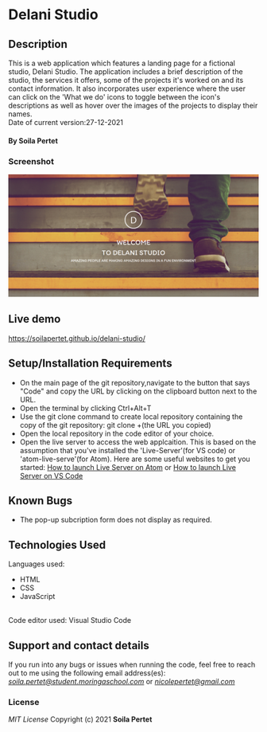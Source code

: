 # Delani Studio
## Description
This is a web application which features a landing page for a fictional studio, Delani Studio. The application includes a brief description of the studio, the services it offers, some of the projects it's worked on and its contact information. It also incorporates user experience where the user can click on the 'What we do' icons to toggle between the icon's descriptions as well as hover over the images of the projects to display their names. 
<br/>
Date of current version:27-12-2021
#### By **Soila Pertet** 
### Screenshot
<img src="img/delani_screenshot.png" alt="Screenshot of the landing page for Delani Studio">

## Live demo
https://soilapertet.github.io/delani-studio/
## Setup/Installation Requirements
* On the main page of the git repository,navigate to the button that says "Code" and copy the URL by      clicking on the clipboard button next to the URL.
* Open the terminal by clicking Ctrl+Alt+T
* Use the git clone command to create local repository containing the copy of the git repository: git clone +(the URL you copied)
* Open the local repository in the code editor of your choice.
* Open the live server to access the web applcaition. This is based on the assumption that you've installed 
  the 'Live-Server'(for VS code) or 'atom-live-serve'(for Atom). Here are some useful websites to get you started:
  <a href="https://stackoverflow.com/questions/50210151/how-to-launch-atom-live-server-step-by-step">How to launch Live Server on Atom</a> or
  <a href="https://www.freecodecamp.org/news/vscode-live-server-auto-refresh-browser/">How to launch Live Server on VS Code</a>

## Known Bugs
* The pop-up subcription form does not display as required.
## Technologies Used
Languages used:
* HTML
* CSS
* JavaScript
<br/>
Code editor used:
Visual Studio Code

## Support and contact details
If you run into any bugs or issues when running the code, feel free to reach out to me using the following email address(es):
<em>soila.pertet@student.moringaschool.com</em> or <em>nicolepertet@gmail.com</em>

### License
*MIT License*
Copyright (c) 2021 **Soila Pertet**
